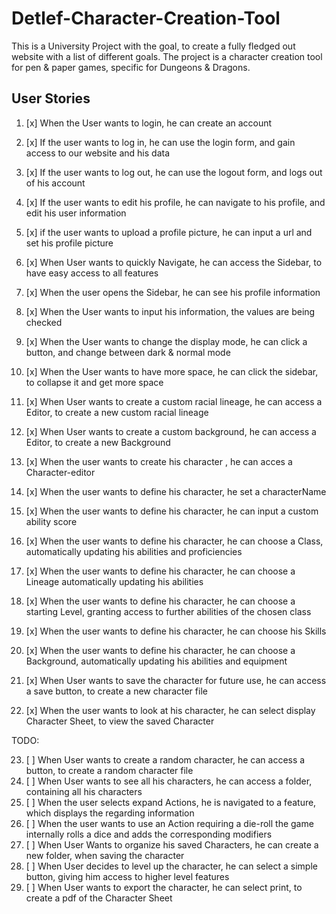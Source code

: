 Detlef-Character-Creation-Tool
===========

This is a University Project with the goal, to create a fully fledged out website with a list of different goals. The project is a character creation tool for pen & paper games, specific for Dungeons & Dragons.

## User Stories
1) [x] When the User wants to login, he can create an account
2) [x] If the user wants to log in, he can use the login form, and gain access to our website and his data
3) [x] If the user wants to log out, he can use the logout form, and logs out of his account
4) [x] If the user wants to edit his profile, he can navigate to his profile, and edit his user information
6) [x] if the user wants to upload a profile picture, he can input a url and set his profile picture
7) [x] When User wants to quickly Navigate, he can access the Sidebar, to have easy access to all features
8) [x] When the user opens the Sidebar, he can see his profile information
9) [x] When the User wants to input his information, the values are being checked
10) [x] When the User wants to change the display mode, he can click a button, and change between dark & normal mode
11) [x] When the User wants to have more space, he can click the sidebar, to collapse it and get more space 

12) [x] When User wants to create a custom racial lineage, he can access a Editor, to create a new custom racial lineage
13) [x] When User wants to create a custom background, he can access a Editor, to create a new Background
14) [x] When the user wants to create his character , he can acces a Character-editor

15) [x] When the user wants to define his character, he set a characterName
16) [x] When the user wants to define his character, he can input a custom ability score
17) [x] When the user wants to define his character, he can choose a Class, automatically updating his abilities and proficiencies
18) [x] When the user wants to define his character, he can choose a Lineage automatically updating his abilities
19) [x] When the user wants to define his character, he can choose a starting Level, granting access to further abilities of the chosen class
20) [x] When the user wants to define his character, he can choose his Skills
21) [x] When the user wants to define his character, he can choose a Background, automatically updating his abilities and equipment

22) [x] When User wants to save the character for future use, he can access a save button, to create a new character file
23) [x] When the user wants to look at his character, he can select display Character Sheet, to view the saved Character


TODO:

23) [ ] When User wants to create a random character, he can access a button, to create a random character file
24) [ ] When User wants to see all his characters, he can access a folder, containing all his characters
25) [ ] When the user selects expand Actions, he is navigated to a feature, which displays the regarding information
26) [ ] When the user wants to use an Action requiring a die-roll the game internally rolls a dice and adds the corresponding modifiers
27) [ ] When User Wants to organize his saved Characters, he can create a new folder, when saving the character
28) [ ] When User decides to level up the character, he can select a simple button, giving him access to higher level features
29) [ ] When User wants to export the character, he can select print, to create a pdf of the Character Sheet


